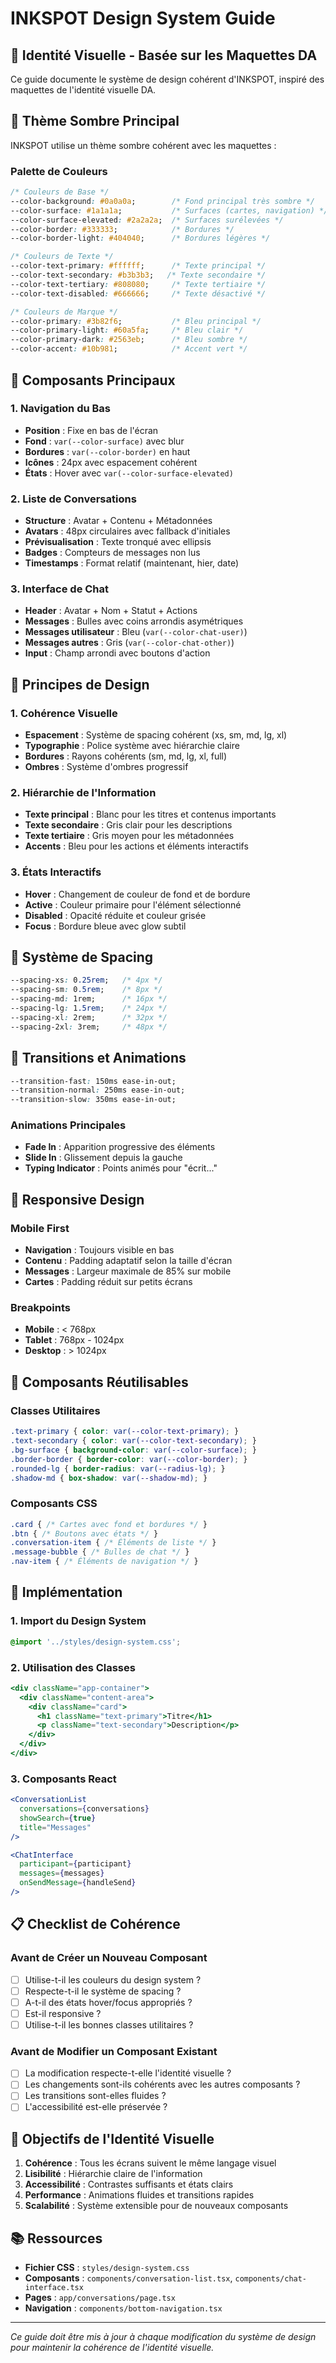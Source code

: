# INKSPOT Design System Guide

## 🎨 **Identité Visuelle - Basée sur les Maquettes DA**

Ce guide documente le système de design cohérent d'INKSPOT, inspiré des maquettes de l'identité visuelle DA.

## 🌙 **Thème Sombre Principal**

INKSPOT utilise un thème sombre cohérent avec les maquettes :

### **Palette de Couleurs**

```css
/* Couleurs de Base */
--color-background: #0a0a0a;        /* Fond principal très sombre */
--color-surface: #1a1a1a;           /* Surfaces (cartes, navigation) */
--color-surface-elevated: #2a2a2a;  /* Surfaces surélevées */
--color-border: #333333;            /* Bordures */
--color-border-light: #404040;      /* Bordures légères */

/* Couleurs de Texte */
--color-text-primary: #ffffff;      /* Texte principal */
--color-text-secondary: #b3b3b3;   /* Texte secondaire */
--color-text-tertiary: #808080;     /* Texte tertiaire */
--color-text-disabled: #666666;     /* Texte désactivé */

/* Couleurs de Marque */
--color-primary: #3b82f6;           /* Bleu principal */
--color-primary-light: #60a5fa;     /* Bleu clair */
--color-primary-dark: #2563eb;      /* Bleu sombre */
--color-accent: #10b981;            /* Accent vert */
```

## 📱 **Composants Principaux**

### **1. Navigation du Bas**
- **Position** : Fixe en bas de l'écran
- **Fond** : `var(--color-surface)` avec blur
- **Bordures** : `var(--color-border)` en haut
- **Icônes** : 24px avec espacement cohérent
- **États** : Hover avec `var(--color-surface-elevated)`

### **2. Liste de Conversations**
- **Structure** : Avatar + Contenu + Métadonnées
- **Avatars** : 48px circulaires avec fallback d'initiales
- **Prévisualisation** : Texte tronqué avec ellipsis
- **Badges** : Compteurs de messages non lus
- **Timestamps** : Format relatif (maintenant, hier, date)

### **3. Interface de Chat**
- **Header** : Avatar + Nom + Statut + Actions
- **Messages** : Bulles avec coins arrondis asymétriques
- **Messages utilisateur** : Bleu (`var(--color-chat-user)`)
- **Messages autres** : Gris (`var(--color-chat-other)`)
- **Input** : Champ arrondi avec boutons d'action

## 🎯 **Principes de Design**

### **1. Cohérence Visuelle**
- **Espacement** : Système de spacing cohérent (xs, sm, md, lg, xl)
- **Typographie** : Police système avec hiérarchie claire
- **Bordures** : Rayons cohérents (sm, md, lg, xl, full)
- **Ombres** : Système d'ombres progressif

### **2. Hiérarchie de l'Information**
- **Texte principal** : Blanc pour les titres et contenus importants
- **Texte secondaire** : Gris clair pour les descriptions
- **Texte tertiaire** : Gris moyen pour les métadonnées
- **Accents** : Bleu pour les actions et éléments interactifs

### **3. États Interactifs**
- **Hover** : Changement de couleur de fond et de bordure
- **Active** : Couleur primaire pour l'élément sélectionné
- **Disabled** : Opacité réduite et couleur grisée
- **Focus** : Bordure bleue avec glow subtil

## 📐 **Système de Spacing**

```css
--spacing-xs: 0.25rem;   /* 4px */
--spacing-sm: 0.5rem;    /* 8px */
--spacing-md: 1rem;      /* 16px */
--spacing-lg: 1.5rem;    /* 24px */
--spacing-xl: 2rem;      /* 32px */
--spacing-2xl: 3rem;     /* 48px */
```

## 🔄 **Transitions et Animations**

```css
--transition-fast: 150ms ease-in-out;
--transition-normal: 250ms ease-in-out;
--transition-slow: 350ms ease-in-out;
```

### **Animations Principales**
- **Fade In** : Apparition progressive des éléments
- **Slide In** : Glissement depuis la gauche
- **Typing Indicator** : Points animés pour "écrit..."

## 📱 **Responsive Design**

### **Mobile First**
- **Navigation** : Toujours visible en bas
- **Contenu** : Padding adaptatif selon la taille d'écran
- **Messages** : Largeur maximale de 85% sur mobile
- **Cartes** : Padding réduit sur petits écrans

### **Breakpoints**
- **Mobile** : < 768px
- **Tablet** : 768px - 1024px
- **Desktop** : > 1024px

## 🎨 **Composants Réutilisables**

### **Classes Utilitaires**
```css
.text-primary { color: var(--color-text-primary); }
.text-secondary { color: var(--color-text-secondary); }
.bg-surface { background-color: var(--color-surface); }
.border-border { border-color: var(--color-border); }
.rounded-lg { border-radius: var(--radius-lg); }
.shadow-md { box-shadow: var(--shadow-md); }
```

### **Composants CSS**
```css
.card { /* Cartes avec fond et bordures */ }
.btn { /* Boutons avec états */ }
.conversation-item { /* Éléments de liste */ }
.message-bubble { /* Bulles de chat */ }
.nav-item { /* Éléments de navigation */ }
```

## 🔧 **Implémentation**

### **1. Import du Design System**
```css
@import '../styles/design-system.css';
```

### **2. Utilisation des Classes**
```jsx
<div className="app-container">
  <div className="content-area">
    <div className="card">
      <h1 className="text-primary">Titre</h1>
      <p className="text-secondary">Description</p>
    </div>
  </div>
</div>
```

### **3. Composants React**
```jsx
<ConversationList 
  conversations={conversations}
  showSearch={true}
  title="Messages"
/>

<ChatInterface 
  participant={participant}
  messages={messages}
  onSendMessage={handleSend}
/>
```

## 📋 **Checklist de Cohérence**

### **Avant de Créer un Nouveau Composant**
- [ ] Utilise-t-il les couleurs du design system ?
- [ ] Respecte-t-il le système de spacing ?
- [ ] A-t-il des états hover/focus appropriés ?
- [ ] Est-il responsive ?
- [ ] Utilise-t-il les bonnes classes utilitaires ?

### **Avant de Modifier un Composant Existant**
- [ ] La modification respecte-t-elle l'identité visuelle ?
- [ ] Les changements sont-ils cohérents avec les autres composants ?
- [ ] Les transitions sont-elles fluides ?
- [ ] L'accessibilité est-elle préservée ?

## 🎯 **Objectifs de l'Identité Visuelle**

1. **Cohérence** : Tous les écrans suivent le même langage visuel
2. **Lisibilité** : Hiérarchie claire de l'information
3. **Accessibilité** : Contrastes suffisants et états clairs
4. **Performance** : Animations fluides et transitions rapides
5. **Scalabilité** : Système extensible pour de nouveaux composants

## 📚 **Ressources**

- **Fichier CSS** : `styles/design-system.css`
- **Composants** : `components/conversation-list.tsx`, `components/chat-interface.tsx`
- **Pages** : `app/conversations/page.tsx`
- **Navigation** : `components/bottom-navigation.tsx`

---

*Ce guide doit être mis à jour à chaque modification du système de design pour maintenir la cohérence de l'identité visuelle.* 